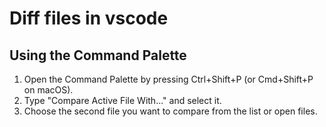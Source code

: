 # Diff files in vscode
## Using the Command Palette
1. Open the Command Palette by pressing Ctrl+Shift+P (or Cmd+Shift+P on macOS).
2. Type "Compare Active File With..." and select it.
3. Choose the second file you want to compare from the list or open files.
